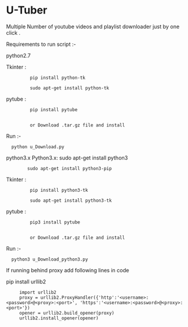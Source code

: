 # U-Tuber
Multiple Number of youtube videos and playlist downloader just by one click .


Requirements to run script :-


   python2.7

   Tkinter : 
   
             pip install python-tk
   
             sudo apt-get install python-tk
               
   
   
   pytube :
   
   
             pip install pytube
             
             
             or Download .tar.gz file and install
             


Run :-
      
      python u_Download.py



python3.x
   Python3.x:
            sudo apt-get install python3 
            
            sudo apt-get install python3-pip 

   Tkinter : 
   
             pip install python3-tk
   
             sudo apt-get install python3-tk
               
   
   
   pytube :
   
   
             pip3 install pytube
             
             
             or Download .tar.gz file and install
             


Run :-
      
      python3 u_Download_python3.py


 

    
If running behind proxy add following lines in code

pip install urllib2 

         import urllib2
         proxy = urllib2.ProxyHandler({'http':'<username>:<password>@<proxy>:<port>', 'https':'<username>:<password>@<proxy>:<port>'})
         opener = urllib2.build_opener(proxy)
         urllib2.install_opener(opener)
